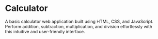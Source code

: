 # Calculator
 A basic calculator web application built using HTML, CSS, and JavaScript. Perform addition, subtraction, multiplication, and division effortlessly with this intuitive and user-friendly interface.
